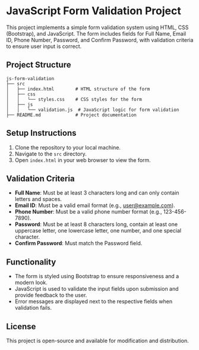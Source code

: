 # JavaScript Form Validation Project

This project implements a simple form validation system using HTML, CSS (Bootstrap), and JavaScript. The form includes fields for Full Name, Email ID, Phone Number, Password, and Confirm Password, with validation criteria to ensure user input is correct.

## Project Structure

```
js-form-validation
├── src
│   ├── index.html        # HTML structure of the form
│   ├── css
│   │   └── styles.css    # CSS styles for the form
│   ├── js
│   │   └── validation.js  # JavaScript logic for form validation
├── README.md             # Project documentation
```

## Setup Instructions

1. Clone the repository to your local machine.
2. Navigate to the `src` directory.
3. Open `index.html` in your web browser to view the form.

## Validation Criteria

- **Full Name**: Must be at least 3 characters long and can only contain letters and spaces.
- **Email ID**: Must be a valid email format (e.g., user@example.com).
- **Phone Number**: Must be a valid phone number format (e.g., 123-456-7890).
- **Password**: Must be at least 8 characters long, contain at least one uppercase letter, one lowercase letter, one number, and one special character.
- **Confirm Password**: Must match the Password field.

## Functionality

- The form is styled using Bootstrap to ensure responsiveness and a modern look.
- JavaScript is used to validate the input fields upon submission and provide feedback to the user.
- Error messages are displayed next to the respective fields when validation fails.

## License

This project is open-source and available for modification and distribution.